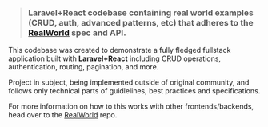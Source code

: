 > ### Laravel+React codebase containing real world examples (CRUD, auth, advanced patterns, etc) that adheres to the [RealWorld](https://github.com/gothinkster/realworld) spec and API.


This codebase was created to demonstrate a fully fledged fullstack application built with **Laravel+React** including CRUD operations, authentication, routing, pagination, and more.

Project in subject, being implemented outside of original community, and follows only technical parts of guidlelines, best practices and specifications.

For more information on how to this works with other frontends/backends, head over to the [RealWorld](https://github.com/gothinkster/realworld) repo.
